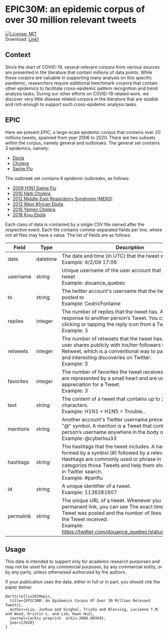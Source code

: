 # EPIC30M: an epidemic corpus of over 30 million relevant tweets
[![License: MIT](https://img.shields.io/badge/License-GPLv3-brightgreen.svg)](https://www.gnu.org/licenses/quick-guide-gplv3.pdf)
<br>
Download: [Link1](https://drive.google.com/file/d/1dH2VkWIGswcd-ZAutZVQW1_0VOZUBYxT/view?usp=sharing)
<br>
## Context

Since the start of COVID-19, several relevant corpora from various sources are presented in the literature that contain millions of data points. While these corpora are valuable in supporting many analysis on this specific pandemic, researchers require additional benchmark corpora that contain other epidemics to facilitate cross-epidemic pattern recognition and trend analysis tasks. During our other efforts on COVID-19 related work, we discover very little disease related corpora in the literature that are sizable and rich enough to support such cross-epidemic analysis tasks.

## EPIC

Here we present _EPIC_, a large-scale epidemic corpus that contains over 20 millions tweets, spanned from year 2006 to 2020.
There are two subsets within the corpus, namely general and outbreaks. The general set contains 3 epidemics, namely: 
* [Ebola](https://www.who.int/health-topics/ebola/)
* [Cholera](https://www.who.int/health-topics/cholera)
* [Swine Flu](https://www.who.int/mediacentre/news/statements/2009/h1n1_20090427/en/)

The outbreak set contains 6 epidemic outbreaks, as follows:

* [2009 H1N1 Swine Flu](https://www.who.int/csr/disease/swineflu/en/)
* [2010 Haiti Cholera](https://www.who.int/csr/don/2010_10_26/en/)
* [2012 Middle-East Respiratory Syndrome (MERS)](https://www.who.int/emergencies/mers-cov/en/)
* [2013 West African Ebola](https://www.who.int/csr/disease/ebola/en/)
* [2016 Yemen Cholera](https://en.wikipedia.org/wiki/2016–2020_Yemen_cholera_outbreak)
* [2018 Kivu Ebola](https://en.wikipedia.org/wiki/Kivu_Ebola_epidemic)

Each class of data is contained by a single CSV file named after the respective event. Each file contains comma-separated fields per line, where not all files may have a value. The list of fields are as follows:

|    Field     |     Type    |          Description           |
| ------------ | ----------- | ------------------------------ |
|     date     |   datetime  | The date and time (in UTC) that the tweet was posted. <br /> Example: 4/2/09 17:06 |
| username | string | Unique username of the user account that posted the tweet <br /> Example: douance_quebec |
| to | string | The twitter account's username that the tweet that was posted to <br /> Example: CedricFontaine |
| replies | integer | The number of replies that the tweet has. A reply is a response to another person’s Tweet. You can reply by clicking or tapping the reply icon from a Tweet. <br /> Example: 3 |
| retweets | integer |  The number of retweets that the tweet has. A tweet that a user shares publicly with his/her followers is known as a Retweet, which is a conventional way to pass along news and interesting discoveries on Twitter. <br /> Example: 3 |
| favorites | integer |  The number of favorites the tweet receives. Favourites are represented by a small heart and are used to show appreciation for a Tweet. <br /> Example: 3 |
| text | string | The content of a tweet that contains up to 280 characters. <br /> Example: H1N1 + H1N5 = Trouble... |
| mentions | string | Another account's Twitter username preceded by the "@" symbol. A mention is a Tweet that contains another person’s username anywhere in the body of the Tweet. <br /> Example: @cyberlou33 |
| hashtags | string | The hashtags that the tweet includes. A hashtag is formed by a symbol (#) followed by a relevant keyword. Hashtags are commonly used or phrase in their Tweet to categorize those Tweets and help them show more easily in Twitter search. <br /> Example: #panflu |
| id | string |  A unique identifier of a tweet. <br /> Example: 1136281607 |
| permalink | string | The unique URL of a tweet. Whenever you view a Tweet's permanent link, you can see The exact time and date the Tweet was posted and the number of likes and Retweets the Tweet received. <br /> Example: https://twitter.com/douance_quebec/status/1096080744 |

## Usage

This data is intended to support only for academic research purporses and may not be used for any commercial purposes, by any commercial entity, or by any party, unless otherwised authorized by the authors. 

If your publication uses the data, either in full or in part, you should cite the paper below:

```
@article{liu2020epic,
  title={EPIC30M: An Epidemics Corpus Of Over 30 Million Relevant Tweets},
  author={Liu, Junhua and Singhal, Trisha and Blessing, Lucienne T.M. and Wood, Kristin L. and Lim, Kwan Hui},
  journal={arXiv preprint  arXiv:2006.08369},
  year={2020}
}
```

